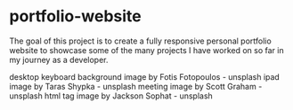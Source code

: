 # portfolio-website

The goal of this project is to create a fully responsive personal portfolio website to showcase some of the many projects I have worked on so far in my journey as a developer.

desktop keyboard background image by Fotis Fotopoulos - unsplash
ipad image by Taras Shypka - unsplash
meeting image by Scott Graham - unsplash
html tag image by Jackson Sophat - unsplash
